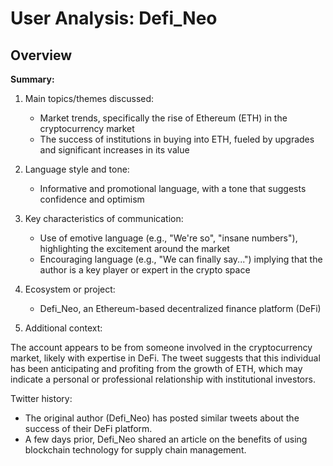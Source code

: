 # User Analysis: Defi_Neo

## Overview

**Summary:**

1. Main topics/themes discussed:
   - Market trends, specifically the rise of Ethereum (ETH) in the cryptocurrency market
   - The success of institutions in buying into ETH, fueled by upgrades and significant increases in its value

2. Language style and tone:
   - Informative and promotional language, with a tone that suggests confidence and optimism

3. Key characteristics of communication:
   - Use of emotive language (e.g., "We're so", "insane numbers"), highlighting the excitement around the market
   - Encouraging language (e.g., "We can finally say...") implying that the author is a key player or expert in the crypto space

4. Ecosystem or project:
   - Defi_Neo, an Ethereum-based decentralized finance platform (DeFi)

5. Additional context:

The account appears to be from someone involved in the cryptocurrency market, likely with expertise in DeFi. The tweet suggests that this individual has been anticipating and profiting from the growth of ETH, which may indicate a personal or professional relationship with institutional investors.

Twitter history:
- The original author (Defi_Neo) has posted similar tweets about the success of their DeFi platform.
- A few days prior, Defi_Neo shared an article on the benefits of using blockchain technology for supply chain management.